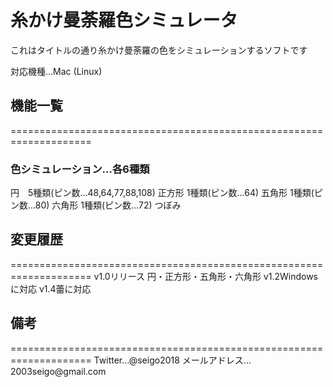 <h1>糸かけ曼荼羅色シミュレータ</h1>

これはタイトルの通り糸かけ曼荼羅の色をシミュレーションするソフトです

対応機種…Mac (Linux)

<h2>機能一覧</h2>
====================================================================

<h3>色シミュレーション…各6種類</h1>
円　5種類(ピン数…48,64,77,88,108)
正方形 1種類(ピン数…64)
五角形 1種類(ピン数…80)
六角形 1種類(ピン数…72)
つぼみ
<h2>変更履歴</h2>
====================================================================
v1.0リリース 円・正方形・五角形・六角形
v1.2Windowsに対応
v1.4蕾に対応


<h2>備考</h2>
====================================================================
Twitter…@seigo2018
メールアドレス…2003seigo@gmail.com
